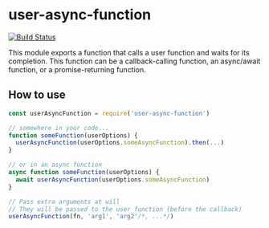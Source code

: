 # user-async-function

[![Build Status](https://travis-ci.org/fabiosantoscode/user-async-function.svg?branch=master)](https://travis-ci.org/fabiosantoscode/user-async-function)

This module exports a function that calls a user function and waits for its completion. This function can be a callback-calling function, an async/await function, or a promise-returning function.

## How to use

```javascript
const userAsyncFunction = require('user-async-function')

// somewhere in your code...
function someFunction(userOptions) {
  userAsyncFunction(userOptions.someAsyncFunction).then(...)
}

// or in an async function
async function someFunction(userOptions) {
  await userAsyncFunction(userOptions.someAsyncFunction)
}

// Pass extra arguments at will
// They will be passed to the user function (before the callback)
userAsyncFunction(fn, 'arg1', 'arg2'/*, ...*/)
```
